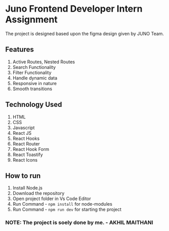 # Juno Frontend Developer Intern Assignment

The project is designed based upon the figma design given by JUNO Team.

## Features

1. Active Routes, Nested Routes
2. Search Functionality
3. Filter Functionality
4. Handle dynamic data
5. Responsive in nature
6. Smooth transitions

## Technology Used

1. HTML
2. CSS
3. Javascript
4. React JS
5. React Hooks
6. React Router
7. React Hook Form
8. React Toastify
9. React Icons

## How to run

1. Install Node.js
2. Download the repository
3. Open project folder in Vs Code Editor
4. Run Command - `npm install` for node-modules
5. Run Command - `npm run dev` for starting the project

### NOTE: The project is soely done by me. - AKHIL MAITHANI
